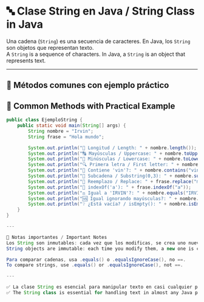 # 🔤 Clase String en Java / String Class in Java

Una cadena (`String`) es una secuencia de caracteres. En Java, los `String` son objetos que representan texto.  
A `String` is a sequence of characters. In Java, a `String` is an object that represents text.

---

## 🧰 Métodos comunes con ejemplo práctico  
## 🧰 Common Methods with Practical Example

```java
public class EjemploString {
    public static void main(String[] args) {
        String nombre = "Irvin";
        String frase = "Hola mundo";

        System.out.println("📏 Longitud / Length: " + nombre.length());               // 5
        System.out.println("🔠 Mayúsculas / Uppercase: " + nombre.toUpperCase());     // IRVIN
        System.out.println("🔡 Minúsculas / Lowercase: " + nombre.toLowerCase());     // irvin
        System.out.println("🔍 Primera letra / First letter: " + nombre.charAt(0));   // I
        System.out.println("🔎 Contiene 'vin'?: " + nombre.contains("vin"));          // true
        System.out.println("🧩 Subcadena / Substring(0,3): " + nombre.substring(0, 3)); // Irv
        System.out.println("🔄 Reemplazo / Replace: " + frase.replace("mundo", "Irvin")); // Hola Irvin
        System.out.println("🧭 indexOf('a'): " + frase.indexOf("a"));                 // 1
        System.out.println("⚖️ Igual a 'IRVIN'?: " + nombre.equals("IRVIN"));         // false
        System.out.println("🆚 Igual ignorando mayúsculas?: " + nombre.equalsIgnoreCase("IRVIN")); // true
        System.out.println("❔ ¿Está vacía? / isEmpty(): " + nombre.isEmpty());       // false
    }
}

---

📌 Notas importantes / Important Notes
Los String son inmutables: cada vez que los modificas, se crea uno nuevo.
String objects are immutable: each time you modify them, a new one is created.

Para comparar cadenas, usa .equals() o .equalsIgnoreCase(), no ==.
To compare strings, use .equals() or .equalsIgnoreCase(), not ==.

---

✅ La clase String es esencial para manipular texto en casi cualquier programa en Java.
✅ The String class is essential for handling text in almost any Java program.


